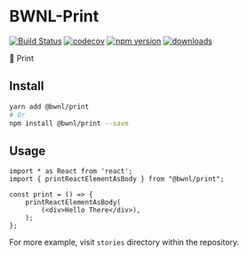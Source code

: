 # BWNL-Print

[![Build Status](https://travis-ci.com/SudoDotDog/BWNL-Print.svg?branch=master)](https://travis-ci.com/SudoDotDog/BWNL-Print)
[![codecov](https://codecov.io/gh/SudoDotDog/BWNL-Print/branch/master/graph/badge.svg)](https://codecov.io/gh/SudoDotDog/BWNL-Print)
[![npm version](https://badge.fury.io/js/%40bwnl%2Fprint.svg)](https://www.npmjs.com/package/@bwnl/print)
[![downloads](https://img.shields.io/npm/dm/@bwnl/print.svg)](https://www.npmjs.com/package/@bwnl/print)

:school_satchel: Print

## Install

```sh
yarn add @bwnl/print
# Or
npm install @bwnl/print --save
```

## Usage

```tsx
import * as React from 'react';
import { printReactElementAsBody } from "@bwnl/print";

const print = () => {
    printReactElementAsBody(
        (<div>Hello There</div>),
    );
};
```

For more example, visit `stories` directory within the repository.
